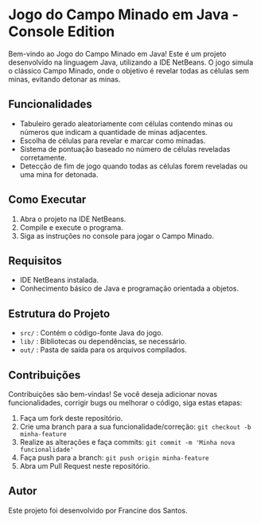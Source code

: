 # Jogo do Campo Minado em Java - Console Edition

Bem-vindo ao Jogo do Campo Minado em Java! Este é um projeto desenvolvido na linguagem Java, utilizando a IDE NetBeans. O jogo simula o clássico Campo Minado, onde o objetivo é revelar todas as células sem minas, evitando detonar as minas.

## Funcionalidades

- Tabuleiro gerado aleatoriamente com células contendo minas ou números que indicam a quantidade de minas adjacentes.
- Escolha de células para revelar e marcar como minadas.
- Sistema de pontuação baseado no número de células reveladas corretamente.
- Detecção de fim de jogo quando todas as células forem reveladas ou uma mina for detonada.

## Como Executar

1. Abra o projeto na IDE NetBeans.
2. Compile e execute o programa.
3. Siga as instruções no console para jogar o Campo Minado.

## Requisitos

- IDE NetBeans instalada.
- Conhecimento básico de Java e programação orientada a objetos.

## Estrutura do Projeto

- `src/` : Contém o código-fonte Java do jogo.
- `lib/` : Bibliotecas ou dependências, se necessário.
- `out/` : Pasta de saída para os arquivos compilados.

## Contribuições

Contribuições são bem-vindas! Se você deseja adicionar novas funcionalidades, corrigir bugs ou melhorar o código, siga estas etapas:

1. Faça um fork deste repositório.
2. Crie uma branch para a sua funcionalidade/correção: `git checkout -b minha-feature`
3. Realize as alterações e faça commits: `git commit -m 'Minha nova funcionalidade'`
4. Faça push para a branch: `git push origin minha-feature`
5. Abra um Pull Request neste repositório.

## Autor

Este projeto foi desenvolvido por Francine dos Santos.


